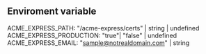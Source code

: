 

## Enviroment variable

ACME_EXPRESS_PATH: "/acme-express/certs" | string | undefined
ACME_EXPRESS_PRODUCTION: "true"| "false" | undefined 
ACME_EXPRESS_EMAIL: "sample@notrealdomain.com" | string